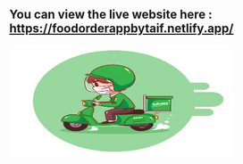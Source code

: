 ## You can view the live website here : https://foodorderappbytaif.netlify.app/  

<img src="src/images/FF.png" alt="Screenshot Description" width="400" height="200">



